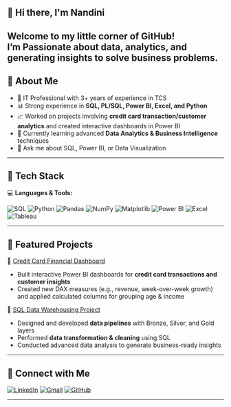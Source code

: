 ## 🌸 Hi there, I'm Nandini 

Welcome to my little corner of GitHub!  
I’m Passionate about data, analytics, and generating insights to solve business problems. 
---

## 🔹 About Me  
- 🏢 IT Professional with 3+ years of experience in TCS  
- 📊 Strong experience in **SQL, PL/SQL, Power BI, Excel, and Python**  
- 📈 Worked on projects involving **credit card transaction/customer analytics** and created interactive dashboards in Power BI  
- 🌱 Currently learning advanced **Data Analytics & Business Intelligence** techniques  
- 💬 Ask me about SQL, Power BI, or Data Visualization  

--- 
## 🔹 Tech Stack  
💻 **Languages & Tools:**  

![SQL](https://img.shields.io/badge/SQL-4479A1?style=for-the-badge&logo=postgresql&logoColor=white) 
![Python](https://img.shields.io/badge/Python-3776AB?style=for-the-badge&logo=python&logoColor=white) 
![Pandas](https://img.shields.io/badge/Pandas-150458?style=for-the-badge&logo=pandas&logoColor=white) 
![NumPy](https://img.shields.io/badge/NumPy-013243?style=for-the-badge&logo=numpy&logoColor=white) 
![Matplotlib](https://img.shields.io/badge/Matplotlib-11557C?style=for-the-badge&logo=plotly&logoColor=white) 
![Power BI](https://img.shields.io/badge/Power%20BI-F2C811?style=for-the-badge&logo=powerbi&logoColor=black) 
![Excel](https://img.shields.io/badge/Excel-217346?style=for-the-badge&logo=microsoft-excel&logoColor=white) 
![Tableau](https://img.shields.io/badge/Tableau-E97627?style=for-the-badge&logo=tableau&logoColor=white)


---

## 🔹 Featured Projects  
📌 [Credit Card Financial Dashboard](https://github.com/1nandinikumari/Credit_Card_Financial_Dashboard)  
- Built interactive Power BI dashboards for **credit card transactions and customer insights**  
- Created new DAX measures (e.g., revenue, week-over-week growth) and applied calculated columns for grouping age & income  

📌 [SQL Data Warehousing Project](https://github.com/1nandinikumari/SQL-Data-Warehouse_Project)  
- Designed and developed **data pipelines** with Bronze, Silver, and Gold layers  
- Performed **data transformation & cleaning** using SQL  
- Conducted advanced data analysis to generate business-ready insights  

---

## 🔹 Connect with Me  

[![LinkedIn](https://img.shields.io/badge/LinkedIn-blue?style=for-the-badge&logo=linkedin&logoColor=white)](https://www.linkedin.com/in/nandini-kumari-5aba4a219/) 
[![Gmail](https://img.shields.io/badge/Gmail-D14836?style=for-the-badge&logo=gmail&logoColor=white)](mailto:your.nandinikumari166@gmail.com) 
[![GitHub](https://img.shields.io/badge/GitHub-000?style=for-the-badge&logo=github&logoColor=white)](https://github.com/1nandinikumari)
 

---

